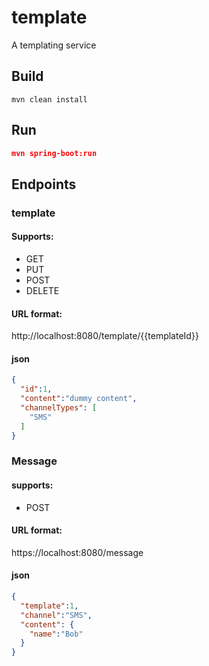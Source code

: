 # template
A templating service

## Build
```
mvn clean install
```
## Run
```json
mvn spring-boot:run
```
## Endpoints
### template
#### Supports:
* GET
* PUT
* POST
* DELETE
#### URL format:
http://localhost:8080/template/{{templateId}}
#### json
```json
{
  "id":1,
  "content":"dummy content",
  "channelTypes": [
    "SMS"
  ]
}
```
### Message
#### supports:
* POST
#### URL format:
https://localhost:8080/message
#### json
```json
{
  "template":1,
  "channel":"SMS",
  "content": {
    "name":"Bob"
  }
}
```
